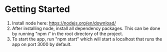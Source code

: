 # Getting Started

1. Install node here: https://nodejs.org/en/download/
2. After installing node, install all dependency packages. This can be done by running "npm i" in the root directory of the project.
3. To start the app, run "npm start" which will start a localhost that runs the app on port 3000 by default.
